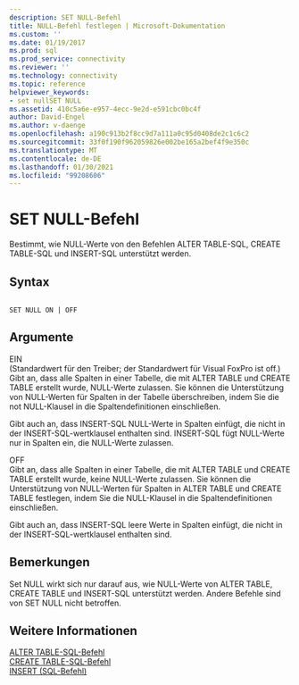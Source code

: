 ```yaml
---
description: SET NULL-Befehl
title: NULL-Befehl festlegen | Microsoft-Dokumentation
ms.custom: ''
ms.date: 01/19/2017
ms.prod: sql
ms.prod_service: connectivity
ms.reviewer: ''
ms.technology: connectivity
ms.topic: reference
helpviewer_keywords:
- set nullSET NULL
ms.assetid: 410c5a6e-e957-4ecc-9e2d-e591cbc0bc4f
author: David-Engel
ms.author: v-daenge
ms.openlocfilehash: a190c913b2f8cc9d7a111a0c95d0408de2c1c6c2
ms.sourcegitcommit: 33f0f190f962059826e002be165a2bef4f9e350c
ms.translationtype: MT
ms.contentlocale: de-DE
ms.lasthandoff: 01/30/2021
ms.locfileid: "99208606"
---
```

# <a name="set-null-command"></a>SET NULL-Befehl
Bestimmt, wie NULL-Werte von den Befehlen ALTER TABLE-SQL, CREATE TABLE-SQL und INSERT-SQL unterstützt werden.  
  
## <a name="syntax"></a>Syntax  
  
```  
  
SET NULL ON | OFF  
```  
  
## <a name="arguments"></a>Argumente  
 EIN  
 (Standardwert für den Treiber; der Standardwert für Visual FoxPro ist off.) Gibt an, dass alle Spalten in einer Tabelle, die mit ALTER TABLE und CREATE TABLE erstellt wurde, NULL-Werte zulassen. Sie können die Unterstützung von NULL-Werten für Spalten in der Tabelle überschreiben, indem Sie die not NULL-Klausel in die Spaltendefinitionen einschließen.  
  
 Gibt auch an, dass INSERT-SQL NULL-Werte in Spalten einfügt, die nicht in der INSERT-SQL-wertklausel enthalten sind. INSERT-SQL fügt NULL-Werte nur in Spalten ein, die NULL-Werte zulassen.  
  
 OFF  
 Gibt an, dass alle Spalten in einer Tabelle, die mit ALTER TABLE und CREATE TABLE erstellt wurde, keine NULL-Werte zulassen. Sie können die Unterstützung von NULL-Werten für Spalten in ALTER TABLE und CREATE TABLE festlegen, indem Sie die NULL-Klausel in die Spaltendefinitionen einschließen.  
  
 Gibt auch an, dass INSERT-SQL leere Werte in Spalten einfügt, die nicht in der INSERT-SQL-wertklausel enthalten sind.  
  
## <a name="remarks"></a>Bemerkungen  
 Set NULL wirkt sich nur darauf aus, wie NULL-Werte von ALTER TABLE, CREATE TABLE und INSERT-SQL unterstützt werden. Andere Befehle sind von SET NULL nicht betroffen.  
  
## <a name="see-also"></a>Weitere Informationen  
 [ALTER TABLE-SQL-Befehl](../../odbc/microsoft/alter-table-sql-command.md)   
 [CREATE TABLE-SQL-Befehl](../../odbc/microsoft/create-table-sql-command.md)   
 [INSERT (SQL-Befehl)](../../odbc/microsoft/insert-sql-command.md)
